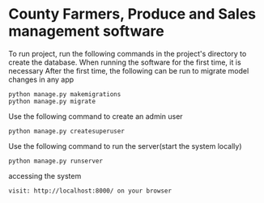 # County Farmers, Produce and Sales management software

To run project, run the following commands in the project's directory to create the database. When running the software for the first time, it is necessary 
After the first time, the following can be run to migrate model changes in any app
```
python manage.py makemigrations
python manage.py migrate
```
Use the following command to create an admin user 
```
python manage.py createsuperuser
```

Use the following command to run the server(start the system locally)
```
python manage.py runserver
```
accessing the system
```
visit: http://localhost:8000/ on your browser
```
